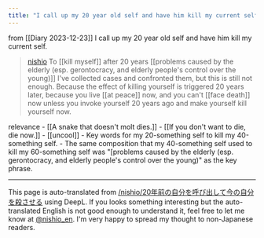 ```yaml
---
title: "I call up my 20 year old self and have him kill my current self."
---
```


from  [[Diary 2023-12-23]]
I call up my 20 year old self and have him kill my current self.
> [nishio](https://twitter.com/nishio/status/1738311199866208733) To [[kill myself]] after 20 years [[problems caused by the elderly (esp. gerontocracy, and elderly people's control over the young)]] I've collected cases and confronted them, but this is still not enough. Because the effect of killing yourself is triggered 20 years later, because you live [[at peace]] now, and you can't [[face death]] now unless you invoke yourself 20 years ago and make yourself kill yourself now.

relevance
    - [[A snake that doesn't molt dies.]]
    - [[If you don't want to die, die now.]]
    - [[uncool]]
    - Key words for my 20-something self to kill my 40-something self.
    - The same composition that my 40-something self used to kill my 60-something self was "[problems caused by the elderly (esp. gerontocracy, and elderly people's control over the young)" as the key phrase.

---
This page is auto-translated from [/nishio/20年前の自分を呼び出して今の自分を殺させる](https://scrapbox.io/nishio/20年前の自分を呼び出して今の自分を殺させる) using DeepL. If you looks something interesting but the auto-translated English is not good enough to understand it, feel free to let me know at [@nishio_en](https://twitter.com/nishio_en). I'm very happy to spread my thought to non-Japanese readers.
